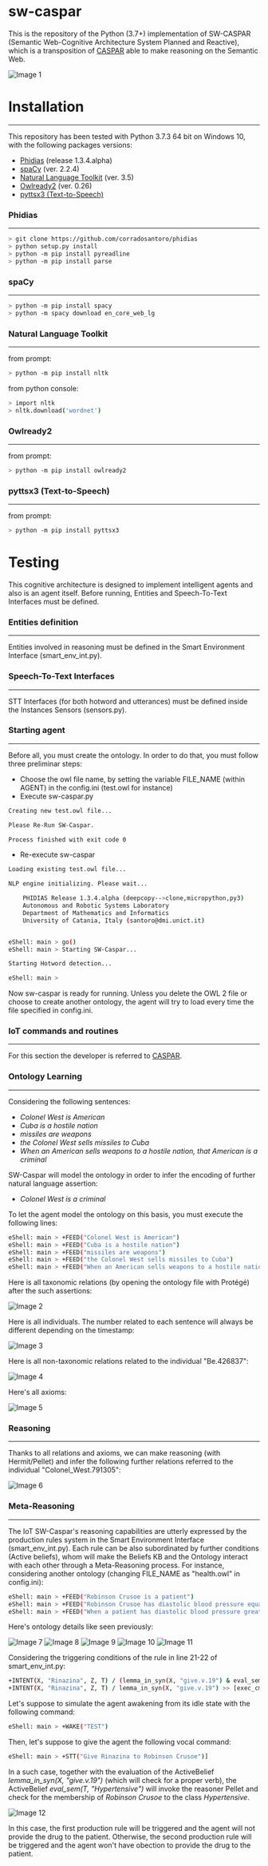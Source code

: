 # sw-caspar

This is the repository of the Python (3.7+) implementation of SW-CASPAR (Semantic Web-Cognitive Architecture System Planned and Reactive), which
is a transposition of [CASPAR](https://github.com/fabiuslongo/pycaspar) able to make reasoning on the Semantic Web.

![Image 1](https://github.com/fabiuslongo/sw-caspar/blob/master/images/sw-caspar.JPG)

# Installation

---------------

This repository has been tested with Python 3.7.3 64 bit on Windows 10, with the following packages versions:

* [Phidias](https://github.com/corradosantoro/phidias) (release 1.3.4.alpha) 
* [spaCy](https://spacy.io/) (ver. 2.2.4)
* [Natural Language Toolkit](https://www.nltk.org/) (ver. 3.5)
* [Owlready2](https://pypi.org/project/Owlready2/) (ver. 0.26)
* [pyttsx3 (Text-to-Speech)](https://pyttsx3.readthedocs.io/en/latest/) 

### Phidias

---------------

```sh
> git clone https://github.com/corradosantoro/phidias
> python setup.py install
> python -m pip install pyreadline
> python -m pip install parse
```

### spaCy

---------------

```sh
> python -m pip install spacy
> python -m spacy download en_core_web_lg
```


### Natural Language Toolkit

---------------

from prompt:
```sh
> python -m pip install nltk
```
from python console:
```sh
> import nltk
> nltk.download('wordnet')
```

### Owlready2 

---------------

from prompt:
```sh
> python -m pip install owlready2
```



### pyttsx3 (Text-to-Speech)

---------------

from prompt:
```sh
> python -m pip install pyttsx3
```



# Testing
This cognitive architecture is designed to implement intelligent agents and also 
is an agent itself. Before running, Entities and Speech-To-Text Interfaces must be defined.

### Entities definition

---------------

Entities involved in reasoning must be defined in the Smart Environment Interface (smart_env_int.py).

### Speech-To-Text Interfaces

---------------

STT Interfaces (for both hotword and utterances) must be defined inside the Instances Sensors 
(sensors.py).
 

### Starting agent

---------------

Before all, you must create the ontology. In order to do that, you must follow three preliminar steps:

* Choose the owl file name, by setting the variable FILE_NAME (within AGENT) in the config.ini (test.owl for instance)
* Execute sw-caspar.py

```sh
Creating new test.owl file...

Please Re-Run SW-Caspar.

Process finished with exit code 0
```

* Re-execute sw-caspar

```sh
Loading existing test.owl file...

NLP engine initializing. Please wait...

	PHIDIAS Release 1.3.4.alpha (deepcopy-->clone,micropython,py3)
	Autonomous and Robotic Systems Laboratory
	Department of Mathematics and Informatics
	University of Catania, Italy (santoro@dmi.unict.it)


eShell: main > go()
eShell: main > Starting SW-Caspar...

Starting Hotword detection...

eShell: main > 
```

Now sw-caspar is ready for running.
Unless you delete the OWL 2 file or choose to create another ontology, the agent will try to load every time the file specified in config.ini.


### IoT commands and routines

---------------

For this section the developer is referred to [CASPAR](https://github.com/fabiuslongo/pycaspar).



### Ontology Learning

---------------

Considering the following sentences:

* _Colonel West is American_
* _Cuba is a hostile nation_
* _missiles are weapons_
* _the Colonel West sells missiles to Cuba_
* _When an American sells weapons to a hostile nation, that American is a criminal_

SW-Caspar will model the ontology in order to infer the encoding of further natural language assertion:

* _Colonel West is a criminal_

To let the agent model the ontology on this basis, you must execute the following lines:

```sh
eShell: main > +FEED("Colonel West is American")
eShell: main > +FEED("Cuba is a hostile nation")
eShell: main > +FEED("missiles are weapons")
eShell: main > +FEED("the Colonel West sells missiles to Cuba")
eShell: main > +FEED("When an American sells weapons to a hostile nation, that American is a criminal")
```

Here is all taxonomic relations (by opening the ontology file with Protégé) after the such assertions:
 
![Image 2](https://github.com/fabiuslongo/sw-caspar/blob/master/images/west-taxo.JPG)

Here is all individuals. The number related to each sentence will always be different depending on the timestamp:
 
![Image 3](https://github.com/fabiuslongo/sw-caspar/blob/master/images/west-ind.JPG)

Here is all non-taxonomic relations related to the individual "Be.426837":
 
![Image 4](https://github.com/fabiuslongo/sw-caspar/blob/master/images/west-nontaxo.JPG)

Here's all axioms:
 
![Image 5](https://github.com/fabiuslongo/sw-caspar/blob/master/images/west-rules.JPG)

### Reasoning

---------------

Thanks to all relations and axioms, we can make reasoning (with Hermit/Pellet) and infer the following further
relations referred to the individual "Colonel_West.791305":

![Image 6](https://github.com/fabiuslongo/sw-caspar/blob/master/images/west-criminal.JPG)


### Meta-Reasoning

---------------

The IoT SW-Caspar's reasoning capabilities are utterly expressed by the production rules system in the Smart Environment Interface (smart_env_int.py). 
Each rule can be also subordinated by further conditions (Active beliefs), whom will make the Beliefs KB and the Ontology interact with each other through a Meta-Reasoning process.
For instance, considering another ontology (changing FILE_NAME as "health.owl" in config.ini):

```sh
eShell: main > +FEED("Robinson Crusoe is a patient")
eShell: main > +FEED("Robinson Crusoe has diastolic blood pressure equal to 150")
eShell: main > +FEED("When a patient has diastolic blood pressure greater than 140, the patient is hypertensive")
```
Here's ontology details like seen previously:

![Image 7](https://github.com/fabiuslongo/sw-caspar/blob/master/images/health-taxo.JPG)
![Image 8](https://github.com/fabiuslongo/sw-caspar/blob/master/images/health-ind.JPG)
![Image 9](https://github.com/fabiuslongo/sw-caspar/blob/master/images/health-nontaxo1.JPG)
![Image 10](https://github.com/fabiuslongo/sw-caspar/blob/master/images/health-nontaxo2.JPG)
![Image 11](https://github.com/fabiuslongo/sw-caspar/blob/master/images/health-rules.JPG)

Considering the triggering conditions of the rule in line 21-22 of smart_env_int.py:

```sh
+INTENT(X, "Rinazina", Z, T) / (lemma_in_syn(X, "give.v.19") & eval_sem(T, "Hypertensive")) >> [show_ct(), say("I cannot execute the task. The patient is hypertensive")]
+INTENT(X, "Rinazina", Z, T) / lemma_in_syn(X, "give.v.19") >> [exec_cmd(X, "Rinazina", Z, T), show_ct(), say("execution successful")]
```

Let's suppose to simulate the agent awakening from its idle state with the following command:

```sh
eShell: main > +WAKE("TEST")
```

Then, let's suppose to give the agent the following vocal command:

```sh
eShell: main > +STT("Give Rinazina to Robinson Crusoe")]
```

In a such case, together with the evaluation of the ActiveBelief *lemma_in_syn(X, "give.v.19")* (which will check for a proper verb), the ActiveBelief *eval_sem(T, "Hypertensive")* will invoke the reasoner Pellet and check for the membership
of *Robinson Crusoe* to the class *Hypertensive*.

![Image 12](https://github.com/fabiuslongo/sw-caspar/blob/master/images/health-hypertensive.JPG)

In this case, the first production rule will be triggered and the agent will not provide the drug to the patient.
Otherwise, the second production rule will be triggered and the agent won't have obection to provide the drug to the patient.